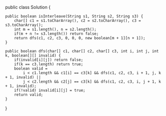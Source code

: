 public class Solution {
    
    public boolean isInterleave(String s1, String s2, String s3) {
        char[] c1 = s1.toCharArray(), c2 = s2.toCharArray(), c3 = s3.toCharArray();
    	int m = s1.length(), n = s2.length();
    	if(m + n != s3.length()) return false;
    	return dfs(c1, c2, c3, 0, 0, 0, new boolean[m + 1][n + 1]);
    }
    
    public boolean dfs(char[] c1, char[] c2, char[] c3, int i, int j, int k, boolean[][] invalid) {
    	if(invalid[i][j]) return false;
    	if(k == c3.length) return true;
    	boolean valid = 
    	    i < c1.length && c1[i] == c3[k] && dfs(c1, c2, c3, i + 1, j, k + 1, invalid) || 
            j < c2.length && c2[j] == c3[k] && dfs(c1, c2, c3, i, j + 1, k + 1, invalid);
    	if(!valid) invalid[i][j] = true;
        return valid;
    }
}